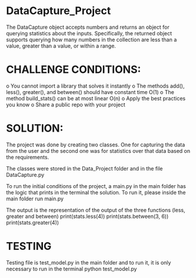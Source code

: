 # DataCapture_Project
The DataCapture object accepts numbers and returns an object for querying statistics about the inputs. Specifically, the returned object supports querying how many numbers in the collection are less than a value, greater than a value, or within a range.

# CHALLENGE CONDITIONS:

o You cannot import a library that solves it instantly
o The methods add(), less(), greater(), and between() should have
constant time O(1)
o The method build_stats() can be at most linear O(n)
o Apply the best practices you know
o Share a public repo with your project

# SOLUTION:

The project was done by creating two classes. One for capturing the data from the user and
the second one was for statistics over that data based on the requirements.

The classes were stored in the Data_Project folder and in the file DataCapture.py

To run the initial conditions of the project, a main.py in the main folder has the logic that
prints in the terminal the solution. To run it, please inside the main folder run main.py

The output is the representation of the output of the three functions (less, greater and between)
print(stats.less(4))
print(stats.between(3, 6))
print(stats.greater(4))

# TESTING

Testing file is test_model.py in the main folder and to run it, it is only necessary to run in
the terminal python test_model.py
